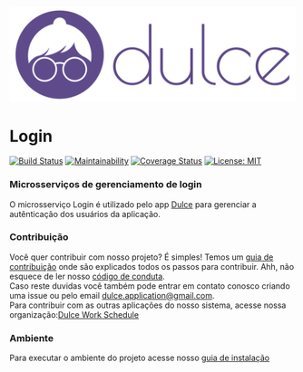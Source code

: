 [<img src="docs/DulceHorizontal.svg" width="1300" title="">](https://dulce-work-schedule.github.io/)
# Login
[![Build Status](https://travis-ci.org/Dulce-Work-Schedule/2018.1-Dulce_Login.svg?branch=master)](https://travis-ci.org/Dulce-Work-Schedule/2018.1-Dulce_Login)
[![Maintainability](https://api.codeclimate.com/v1/badges/9b8d0ce78d370c5b60ff/maintainability)](https://codeclimate.com/github/Dulce-Work-Schedule/2018.1-Dulce_Login/maintainability)
[![Coverage Status](https://coveralls.io/repos/github/Dulce-Work-Schedule/2018.1-Dulce_Login/badge.svg?branch=)](https://coveralls.io/github/Dulce-Work-Schedule/2018.1-Dulce_Login?branch=)
[![License: MIT](https://img.shields.io/badge/License-MIT-yellow.svg)](https://opensource.org/licenses/MIT)

### Microsserviços de gerenciamento de login

O microsserviço Login é utilizado pelo app [Dulce](https://dulce-work-schedule.github.io/2018.1-Dulce_App/) para gerenciar a autênticação dos usuários da aplicação.


### Contribuição
Você quer contribuir com nosso projeto? É simples! Temos um [guia de contribuição](CONTRIBUTING.md) onde são explicados todos os passos para contribuir. Ahh, não esquece de ler nosso [código de conduta](CODE_OF_CONDUCT.md).   
Caso reste duvidas você também pode entrar em contato conosco criando uma issue ou pelo email dulce.application@gmail.com.  
Para contribuir com as outras aplicações do nosso sistema, acesse nossa organização:[Dulce Work Schedule](https://github.com/Dulce-Work-Schedule)

### Ambiente

Para executar o ambiente do projeto acesse nosso [guia de instalação](guia_de_instalacao.md)
